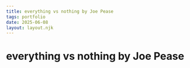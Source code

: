 ```yaml
---
title: everything vs nothing by Joe Pease
tags: portfolio
date: 2025-06-08
layout: layout.njk
---
```


# everything vs nothing by Joe Pease
